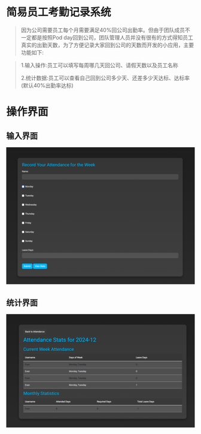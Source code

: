 # 简易员工考勤记录系统
> 因为公司需要员工每个月需要满足40%回公司出勤率。但由于团队成员不一定都是按照Pod day回到公司，团队管理人员并没有很有的方式得知员工真实的出勤天数，为了方便记录大家回到公司的天数而开发的小应用，主要功能如下:

>1.输入操作:员工可以填写每周哪几天回公司、请假天数以及员工名称
>
>2.统计数据:员工可以查看自己回到公司多少天、还差多少天达标、达标率(默认40%出勤率达标)
> 



# 操作界面

## 输入界面
![输入界面](doc/input.png)

## 统计界面
![统计界面](doc/stats.png)